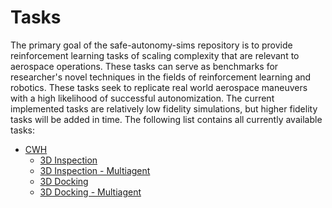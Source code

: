 # Tasks

The primary goal of the safe-autonomy-sims repository is to provide reinforcement learning tasks
of scaling complexity that are relevant to aerospace operations. These tasks can serve as benchmarks
for researcher's novel techniques in the fields of reinforcement learning and robotics. These tasks
seek to replicate real world aerospace maneuvers with a high likelihood of successful autonomization.
The current implemented tasks are relatively low fidelity simulations, but higher fidelity tasks
will be added in time. The following list contains all currently available tasks:

- [CWH](CWH/index.md)
  - [3D Inspection](CWH/inspection_3d.md)
  - [3D Inspection - Multiagent](CWH/inspection_3d_multiagent.md)
  - [3D Docking](CWH/docking_3d.md)
  - [3D Docking - Multiagent](CWH/docking_3d_multiagent.md)
